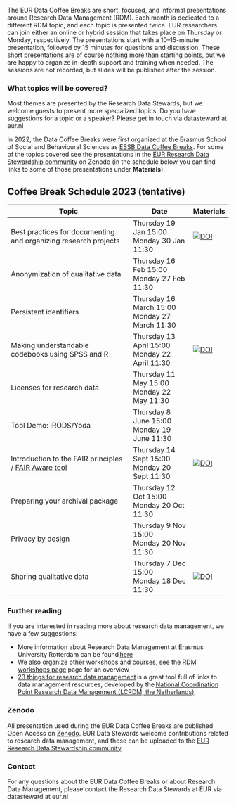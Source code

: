 The EUR Data Coffee Breaks are short, focused, and informal presentations around Research Data Management (RDM). Each month is dedicated to a different RDM topic, and each topic is presented twice. EUR researchers can join either an online or hybrid session that takes place on Thursday or Monday, respectively. The presentations start with a 10–15-minute presentation, followed by 15 minutes for questions and discussion. These short presentations are of course nothing more than starting points, but we are happy to organize in-depth support and training when needed. The sessions are not recorded, but slides will be published after the session.  
 
### What topics will be covered?

Most themes are presented by the Research Data Stewards, but we welcome guests to present more specialized topics. Do you have suggestions for a topic or a speaker? Please get in touch via datasteward at eur.nl  

In 2022, the Data Coffee Breaks were first organized at the Erasmus School of Social and Behavioural Sciences as [ESSB Data Coffee Breaks](https://my.eur.nl/en/essb-employee/research-support/research-data-management). For some of the topics covered see the presentations in the [EUR Research Data Stewardship community](https://zenodo.org/communities/eur_research_data_stewardship/) on Zenodo (in the schedule below you can find links to some of those presentations under **Materials**).  

## Coffee Break Schedule 2023 (tentative)

| Topic | Date | Materials |
| --- | --- | --- |
| Best practices for documenting and organizing research projects | Thursday 19 Jan 15:00 <br /> Monday 30 Jan 11:30 | [![DOI](https://zenodo.org/badge/DOI/10.5281/zenodo.7414188.svg)](https://doi.org/10.5281/zenodo.7414188) |
| Anonymization of qualitative data                               | Thursday 16 Feb 15:00 <br /> Monday 27 Feb 11:30 |                        |
| Persistent identifiers                                          | Thursday 16 March 15:00 <br /> Monday 27 March 11:30 |                        |
| Making understandable codebooks using SPSS and R                | Thursday 13 April 15:00 <br /> Monday 22 April 11:30 | [![DOI](https://zenodo.org/badge/DOI/10.5281/zenodo.7414917.svg)](https://doi.org/10.5281/zenodo.7414917) |
| Licenses for research data                                      | Thursday 11 May 15:00 <br /> Monday 22 May 11:30 |                      |
| Tool Demo: iRODS/Yoda                                           | Thursday 8 June 15:00 <br /> Monday 19 June 11:30 |                       |
| Introduction to the FAIR principles / [FAIR Aware tool](https://fair-aware.eur.nl/) | Thursday 14 Sept 15:00 <br /> Monday 20 Sept 11:30 | [![DOI](https://zenodo.org/badge/DOI/10.5281/zenodo.7414945.svg)](https://doi.org/10.5281/zenodo.7414945) |
| Preparing your archival package                                 | Thursday 12 Oct 15:00 <br /> Monday 20 Oct 11:30 |                      |
| Privacy by design                                               | Thursday 9 Nov 15:00 <br /> Monday 20 Nov 11:30 |                     |
| Sharing qualitative data                                        | Thursday 7 Dec 15:00 <br /> Monday 18 Dec 11:30 | [![DOI](https://zenodo.org/badge/DOI/10.5281/zenodo.7415003.svg)](https://doi.org/10.5281/zenodo.7415003)  |

### Further reading

If you are interested in reading more about research data management, we have a few suggestions:  
- More information about Research Data Management at Erasmus University Rotterdam can be found [here](https://www.eur.nl/en/research/research-services/research-data-management)  
- We also organize other workshops and courses, see the [RDM workshops page](https://www.eur.nl/en/research/research-services/research-data-management/rdm-workshops) page for an overview  
- [23 things for research data management](https://23things.sites.uu.nl/) is a great tool full of links to data management resources, developed by the [National Coordination Point Research Data Management (LCRDM, the Netherlands)](https://www.lcrdm.nl/)

### Zenodo  
All presentation used during the EUR Data Coffee Breaks are published Open Access on [Zenodo](https://zenodo.org/communities/eur_research_data_stewardship/). EUR Data Stewards welcome contributions related to research data management, and those can be uploaded to the [EUR Research Data Stewardship community](https://zenodo.org/communities/eur_research_data_stewardship/).  

### Contact 
For any questions about the EUR Data Coffee Breaks or about Research Data Management, please contact the Research Data Stewards at EUR via datasteward at eur.nl
